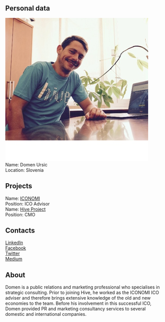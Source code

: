## Personal data
![ photo](photo/domen_ursic.jpg)  
Name: Domen Ursic  
Location: Slovenia
## Projects 
Name: [ICONOMI](../projects/iconomi.md)  
Position: ICO Advisor  
Name: [Hive Project](../projects/hive.md)  
Position: CMO
## Contacts
[LinkedIn](https://www.linkedin.com/in/ursicdomen/)  
[Facebook](https://www.facebook.com/ursic.domen)  
[Twitter](https://twitter.com/ursicdomen)  
[Medium](https://medium.com/@ursicdomen)
## About
Domen is a public relations and marketing professional who specialises in strategic consulting. 
Prior to joining Hive, he worked as the ICONOMI ICO adviser and therefore brings extensive knowledge of the old and new economies to the team.
Before his involvement in this successful ICO, Domen provided PR and marketing consultancy services to several domestic and international companies.
